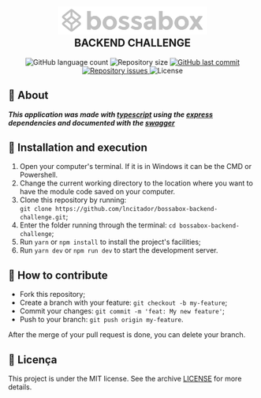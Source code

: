 <h2 align="center">
  <img alt="BossaBox" src="assets/logo__bossabox_full.svg" width="60%">
  <br/>
  BACKEND CHALLENGE
</h2>

<p align="center">
  <img alt="GitHub language count" src="https://img.shields.io/github/languages/count/lncitador/bossabox-backend-challenge.svg">

  <img alt="Repository size" src="https://img.shields.io/github/repo-size/lncitador/bossabox-backend-challenge.svg">
  
  <a href="https://github.com/lncitador/bossabox-backend-challenge/commits/master">
    <img alt="GitHub last commit" src="https://img.shields.io/github/last-commit/lncitador/bossabox-backend-challenge.svg">
  </a>

  <a href="https://github.com/lncitador/bossabox-backend-challenge/issues">
    <img alt="Repository issues" src="https://img.shields.io/github/issues/lncitador/bossabox-backend-challenge.svg">
  </a>

  <img alt="License" src="https://img.shields.io/badge/license-MIT-brightgreen">
</p>

## :book: About

***This application was made with [typescript](https://www.typescriptlang.org/) using the [express](http://expressjs.com/) dependencies and documented with the [swagger](https://swagger.io/tools/swagger-ui/)***

## :rocket: Installation and execution

1. Open your computer's terminal. If it is in Windows it can be the CMD or Powershell.
2. Change the current working directory to the location where you want to have the module code saved on your computer.
3. Clone this repository by running: <br> `git clone https://github.com/lncitador/bossabox-backend-challenge.git`;
4. Enter the folder running through the terminal: `cd bossabox-backend-challenge`;
5. Run `yarn` or `npm install` to install the project's facilities;
6. Run `yarn dev` or `npm run dev` to start the development server.

## :thinking: How to contribute

- Fork this repository;
- Create a branch with your feature: `git checkout -b my-feature`;
- Commit your changes: `git commit -m 'feat: My new feature'`;
- Push to your branch: `git push origin my-feature`.

After the merge of your pull request is done, you can delete your branch.

## :memo: Licença

This project is under the MIT license. See the archive [LICENSE](LICENSE.md) for more details.
